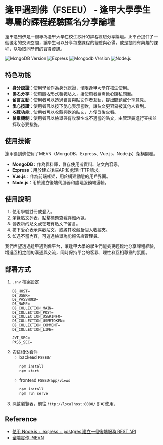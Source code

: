 # 逢甲遇到佛（FSEEU） - 逢甲大學學生專屬的課程經驗匿名分享論壇

逢甲遇到佛是一個專為逢甲大學在校生設計的課程經驗分享論壇。此平台提供了一個匿名的交流空間，讓學生可以分享每堂課程的經驗與心得，或是提問有興趣的課程，以吸取同學們的寶貴資訊。

![MongoDB Version](https://img.shields.io/badge/MongoDB-4EA94B?style=for-the-badge&logo=mongodb&logoColor=white)
![Express](https://img.shields.io/badge/Express.js-404D59?style=for-the-badge)
![Mongodb Version](https://img.shields.io/badge/Vue.js-35495E?style=for-the-badge&logo=vue.js&logoColor=4FC08D)
![Node.js](https://img.shields.io/badge/Node.js-43853D?style=for-the-badge&logo=node.js&logoColor=white)

## 特色功能
- **身分認證**：使用學號作為身分認證，僅限逢甲大學在校生使用。
- **匿名分享**：使用匿名形式發表貼文，讓使用者無需擔心隱私問題。
- **留言互動**：使用者可以透過留言與貼文作者互動，提出問題或分享意見。
- **愛心按讚**：使用者可以按下愛心表示喜歡，讓貼文更容易被其他人看到。
- **收藏功能**：使用者可以收藏喜歡的貼文，方便日後查看。
- **檢舉機制**：使用者可以檢舉帶有攻擊性或不適當的貼文，由管理員進行審核並採取必要措施。

## 使用技術
逢甲遇到佛使用了MEVN（MongoDB、Express、Vue.js、Node.js）架構開發。
- **MongoDB**：作為資料庫，儲存使用者資料、貼文內容等。
- **Express**：用於建立後端API和處理HTTP請求。
- **Vue.js**：作為前端框架，用於構建動態的用戶界面。
- **Node.js**：用於建立後端伺服器和處理服務端邏輯。

## 使用說明
1. 使用學號註冊或登入。
2. 瀏覽貼文列表，點擊標題查看詳細內容。
3. 發表新的貼文或在現有貼文下留言。
4. 按下愛心表示喜歡貼文，或將其收藏至個人收藏夾。
5. 如遇不當內容，可透過檢舉功能報告給管理員。

我們希望透過逢甲遇到佛平台，讓逢甲大學的學生們能夠更輕鬆地分享課程經驗，增進互相之間的溝通與交流，同時保持平台的客觀、理性和互相尊重的氛圍。

## 部署方式
1. `.env` 檔案設定
    ```
    DB_HOST=
    DB_USER=
    DB_PASSWORD=
    DB_NAME=
    DB_COLLECTION_MAIN=
    DB_COLLECTION_POST=
    DB_COLLECTION_USERINFO=
    DB_COLLECTION_USERTOKEN=
    DB_COLLECTION_COMMENT=
    DB_COLLECTION_LIKE=

    JWT_SEC=
    PASS_SEC=
    ```
2. 安裝相依套件
    - backend `FSEEU/`
        ```bash
        npm install
        npm start
        ```
    - frontend `FSEEU/app/views`
        ```bash
        npm install
        npm run serve
        ```
3. 開啟瀏覽器，前往 `http://localhost:8080/` 即可使用。

## Reference
- [使用 Node.js + express + postgres 建立一個後端服務 REST API](https://calvinegs.github.io/posts/nodejs-restapi-postgres/)
- [全端實作-MEVN](https://jacychu.medium.com/全端實作-mevn-1cfb97edae38)
